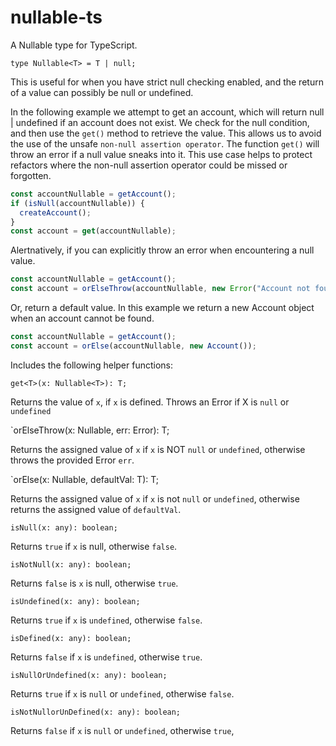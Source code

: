 # nullable-ts

A Nullable type for TypeScript.

`type Nullable<T> = T | null;`

This is useful for when you have strict null checking enabled, and the return of a value can possibly be null or undefined.

In the following example we attempt to get an account, which will return null | undefined if an account does not exist. We check for the null condition, and then use the `get()` method to retrieve the value. This allows us to avoid the use of the unsafe `non-null assertion operator`. The function `get()` will throw an error if a null value sneaks into it. This use case helps to protect refactors where the non-null assertion operator could be missed or forgotten.

```typescript
const accountNullable = getAccount();
if (isNull(accountNullable)) {
  createAccount();
}
const account = get(accountNullable);
```

Alertnatively, if you can explicitly throw an error when encountering a null value.

```typescript
const accountNullable = getAccount();
const account = orElseThrow(accountNullable, new Error("Account not found!"));
```

Or, return a default value. In this example we return a new Account object when an account cannot be found.

```typescript
const accountNullable = getAccount();
const account = orElse(accountNullable, new Account());
```

Includes the following helper functions:

`get<T>(x: Nullable<T>): T;`

Returns the value of `x`, if `x` is defined. Throws an Error if X is `null` or `undefined`

`orElseThrow<T>(x: Nullable<T>, err: Error): T;

Returns the assigned value of `x` if `x` is NOT `null` or `undefined`, otherwise throws the provided Error `err`.

`orElse<T>(x: Nullable<T>, defaultVal: T): T;

Returns the assigned value of `x` if `x` is not `null` or `undefined`, otherwise returns the assigned value of `defaultVal`.

`isNull(x: any): boolean;`

Returns `true` if `x` is null, otherwise `false`.

`isNotNull(x: any): boolean;`

Returns `false` is `x` is null, otherwise `true`.

`isUndefined(x: any): boolean;`

Returns `true` if `x` is `undefined`, otherwise `false`.

`isDefined(x: any): boolean;`

Returns `false` if `x` is `undefined`, otherwise `true`.

`isNullOrUndefined(x: any): boolean;`

Returns `true` if `x` is `null` or `undefined`, otherwise `false`.

`isNotNullorUnDefined(x: any): boolean;`

Returns `false` if `x` is `null` or `undefined`, otherwise `true`,
